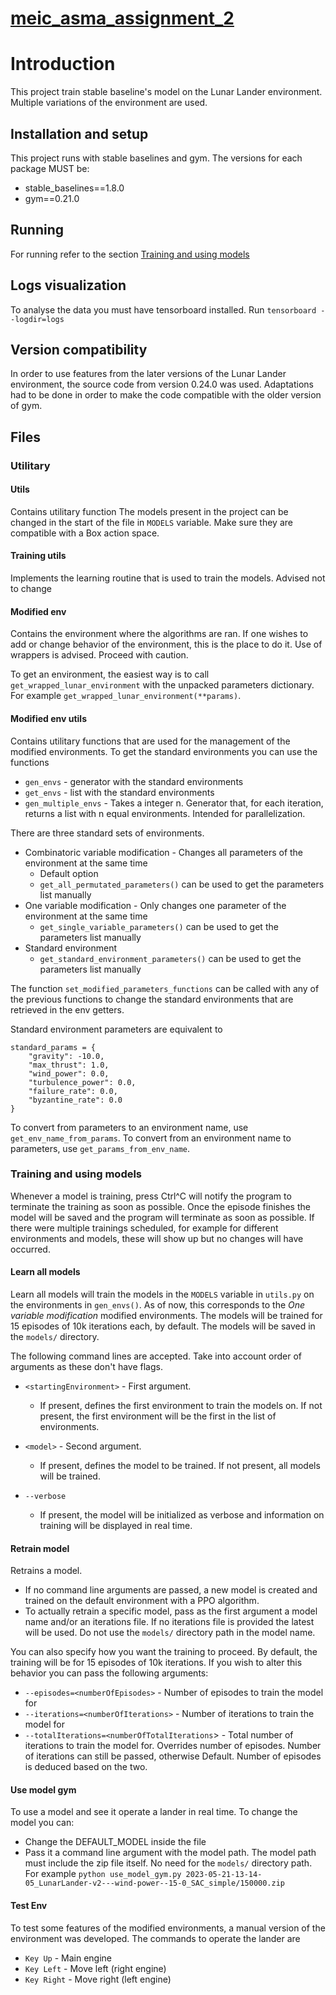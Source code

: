 # [meic_asma_assignment_2](https://github.com/henriquecscode/meic_asma_assignment_2)

# Introduction

This project train stable baseline's model on the Lunar Lander environment. Multiple variations of the environment are used.
## Installation and setup

This project runs with stable baselines and gym.
The versions for each package MUST be:

* stable_baselines==1.8.0
* gym==0.21.0

## Running

For running refer to the section [Training and using models](#training-and-using-models)

## Logs visualization

To analyse the data you must have tensorboard installed.
Run `tensorboard --logdir=logs`


## Version compatibility

In order to use features from the later versions of the Lunar Lander environment, the source code from version 0.24.0 was used. Adaptations had to be done in order to make the code compatible with the older version of gym.

## Files

### Utilitary 
#### Utils

Contains utilitary function
The models present in the project can be changed in the start of the file in `MODELS` variable. Make sure they are compatible with a Box action space.

#### Training utils

Implements the learning routine that is used to train the models. Advised not to change

#### Modified env

Contains the environment where the algorithms are ran. If one wishes to add or change behavior of the environment, this is the place to do it. Use of wrappers is advised. Proceed with caution. 

To get an environment, the easiest way is to call `get_wrapped_lunar_environment` with the unpacked parameters dictionary. For example `get_wrapped_lunar_environment(**params)`. 

#### Modified env utils

Contains utilitary functions that are used for the management of the modified environments.
To get the standard environments you can use the functions
* `gen_envs` - generator with the standard environments
* `get_envs` - list with the standard environments
* `gen_multiple_envs` - Takes a integer n. Generator that, for each iteration, returns a list with n equal environments. Intended for parallelization.

There are three standard sets of environments.

* Combinatoric variable modification - Changes all parameters of the environment at the same time
  * Default option
  * `get_all_permutated_parameters()` can be used to get the parameters list manually
* One variable modification - Only changes one parameter of the environment at the same time
  * `get_single_variable_parameters()` can be used to get the parameters list manually
* Standard environment 
  * `get_standard_environment_parameters()` can be used to get the parameters list manually

The function `set_modified_parameters_functions` can be called with any of the previous functions to change the standard environments that are retrieved in the env getters.

Standard environment parameters are equivalent to
```
standard_params = {
    "gravity": -10.0,
    "max_thrust": 1.0,
    "wind_power": 0.0,
    "turbulence_power": 0.0,
    "failure_rate": 0.0,
    "byzantine_rate": 0.0
}
```

To convert from parameters to an environment name, use `get_env_name_from_params`. To convert from an environment name to parameters, use `get_params_from_env_name`.

### Training and using models
 Whenever a model is training, press Ctrl^C will notify the program to terminate the training as soon as possible. Once the episode finishes the model will be saved and the program will terminate as soon as possible. If there were multiple trainings scheduled, for example for different environments and models, these will show up but no changes will have occurred.

#### Learn all models

Learn all models will train the models in the `MODELS` variable in `utils.py` on the environments in `gen_envs()`. As of now, this corresponds to the *One variable modification* modified environments. The models will be trained for 15 episodes of 10k iterations each, by default. The models will be saved in the `models/` directory.

The following command lines are accepted. Take into account order of arguments as these don't have flags.
* `<startingEnvironment>` - First argument. 
  * If present, defines the first environment to train the models on. If not present, the first environment will be the first in the list of environments.
* `<model>` - Second argument. 
  * If present, defines the model to be trained. If not present, all models will be trained.

* `--verbose` 
  * If present, the model will be initialized as verbose and information on training will be displayed in real time.

#### Retrain model

Retrains a model.
* If no command line arguments are passed, a new model is created and trained on the default environment with a PPO algorithm.
* To actually retrain a specific model, pass as the first argument a model name and/or an iterations file. If no iterations file is provided the latest will be used. Do not use the `models/` directory path in the model name.

You can also specify how you want the training to proceed. By default, the training will be for 15 episodes of 10k iterations. If you wish to alter this behavior you can pass the following arguments:

* `--episodes=<numberOfEpisodes>` - Number of episodes to train the model for
* `--iterations=<numberOfIterations>` - Number of iterations to train the model for
* `--totalIterations=<numberOfTotalIterations`> - Total number of iterations to train the model for. Overrides number of episodes. Number of iterations can still be passed, otherwise Default. Number of episodes is deduced based on the two.

#### Use model gym

To use a model and see it operate a lander in real time.
To change the model you can:
* Change the DEFAULT_MODEL inside the file
* Pass it a command line argument with the model path. The model path must include the zip file itself. No need for the `models/` directory path. For example `python use_model_gym.py 2023-05-21-13-14-05_LunarLander-v2---wind-power--15-0_SAC_simple/150000.zip`

#### Test Env

To test some features of the modified environments, a manual version of the environment was developed. 
The commands to operate the lander are

* `Key Up` - Main engine
* `Key Left` - Move left (right engine)
* `Key Right` - Move right (left engine)